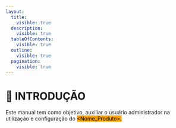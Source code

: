 ```yaml
---
layout:
  title:
    visible: true
  description:
    visible: true
  tableOfContents:
    visible: true
  outline:
    visible: true
  pagination:
    visible: true
---
```


# 📑 INTRODUÇÃO

Este manual tem como objetivo, auxiliar o usuário administrador na utilização e configuração do  <mark style="background-color:orange;">\<Nome\_Produto>.</mark>
